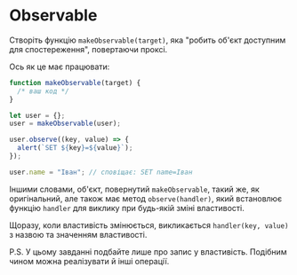 
# Observable

Створіть функцію `makeObservable(target)`, яка "робить об'єкт доступним для спостереження", повертаючи проксі.

Ось як це має працювати:

```js run
function makeObservable(target) {
  /* ваш код */
}

let user = {};
user = makeObservable(user);

user.observe((key, value) => {
  alert(`SET ${key}=${value}`);
});

user.name = "Іван"; // сповіщає: SET name=Іван
```

Іншими словами, об'єкт, повернутий `makeObservable`, такий же, як оригінальний, але також має метод `observe(handler)`, який встановлює функцію `handler` для виклику при будь-якій зміні властивості.

Щоразу, коли властивість змінюється, викликається `handler(key, value)` з назвою та значенням властивості.

P.S. У цьому завданні подбайте лише про запис у властивість. Подібним чином можна реалізувати й інші операції.